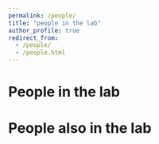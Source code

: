 ```yaml
---
permalink: /people/
title: "people in the lab"
author_profile: true
redirect_from: 
  - /people/
  - /people.html
---
```


People in the lab
======

People also in the lab
======
